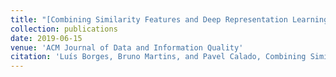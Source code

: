 ```yaml
---
title: "[Combining Similarity Features and Deep Representation Learning for Stance Detection in the Context of Checking Fake News](https://dl.acm.org/citation.cfm?id=3287763)"
collection: publications
date: 2019-06-15
venue: 'ACM Journal of Data and Information Quality'
citation: 'Luís Borges, Bruno Martins, and Pavel Calado, Combining Similarity Features and Deep Representation Learning for Stance Detection in the Context of Checking Fake News, ACM Journal of Data and Information Quality, vol. 11, no.3, 2019.'
---
```


